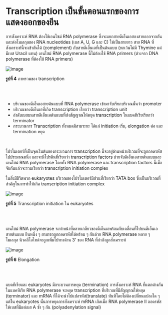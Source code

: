 # Transcription เป็นขั้นตอนแรกของการแสดงออกของยีน

การสังเคราะห์ RNA ต้องใช้เอนไซม์ RNA polymerase ซึ่งจะแยกสายดีเอ็นเอสองสายออกจากกันและต่อโมเลกุลของ RNA nucleotides (เบส A, U, G และ C) ให้เป็นสายยาว สาย RNA ที่สังเคราะห์นี้จะเข้ากันได้ (complement) กับสายดีเอ็นเอที่เป็นต้นแบบ (ยกเว้นไม่มี Thymine แต่มีเบส Uracil แทน) เอนไซม์ RNA polymerase นี้ไม่ต้องใช้ RNA primers (ต่างจาก DNA polymerase ที่ต้องใช้ RNA primers)


![image](https://github.com/mdetcharoen/etc/assets/70691598/4ea9e7c4-910a-4ffd-ac8f-d4f8a32c8788)

**รูปที่ 4** ภาพรวมของ transcription

</br>
</br>


+ บริเวณของดีเอ็นเอสายต้นแบบที่ RNA polymerase เข้ามาจับเรียกบริเวณนั้นว่า promoter</li>
+ บริเวณของดีเอ็นเอที่เกิด transcription เรียกว่า transcription unit</li>
+ ลำดับเบสบนสายดีเอ็นเอต้นแบบที่ส่งสัญญาณให้หยุด transcription ในแบคทีเรียเรียกว่า terminator</li>
+ กระบวนการ Transcription ทั้งหมดมีสามระยะ ได้แก่ initiation เริ่ม, elongation ต่อ และ termination หยุด</li>


</br>


โปรโมเตอร์ที่เป็นจุดเริ่มต้นของกระบวนการ transcription นี้จะอยู่ด้านหน้าบริเวณที่จะถูกถอดรหัสไปประมาณหนึ่ง และจะมีโปรตีนที่เรียกว่า transcription factors ช่วยจับดีเอ็นเอสายต้นแบบและเอนไซม์ RNA polymerase โดยทั้ง RNA polymerase และ transcription factors นี้เมื่อจับกันแล้วจะรวมเรียกว่า transcription initiation complex

ในสิ่งมีชีวิตพวก eukaryotes บริเวณของโปรโมเตอร์มีส่วนที่เรียกว่า TATA box ซึ่งเป็นบริเวณที่สำคัญในการทำให้เกิด transcription initiation complex

![image](https://github.com/mdetcharoen/etc/assets/70691598/e4510c01-6ed5-4de9-b8cb-fbeb7e1a1fe3)

**รูปที่ 5** Transcription initiation ใน eukaryotes

</br>
</br>

เอนไซม์ RNA polymerase จะทำหน้าที่คลายเกลียวของดีเอ็นเอพร้อมกับเคลื่อนที่ไปบนดีเอ็นเอสายต้นแบบ ยีนหนึ่ง ๆ สามารถถูกถอดรหัสได้พร้อม ๆ กันด้วย RNA polymerase หลาย ๆ โมเลกุล นิวคลีโอไทด์จะถูกเพิ่มไปทางด้าน 3' ของ RNA ที่กำลังถูกสังเคราะห์

 ![image](https://github.com/mdetcharoen/etc/assets/70691598/1464a19f-0745-4b10-8f3e-fdbebea28948)

**รูปที่ 6** Elongation

</br>
</br>

แบคทีเรียและ eukaryotes มีกระบวนการหยุด (termination) การสังเคราะห์ RNA ที่แตกต่างกัน ในแบคทีเรีย RNA polymerase จะหยุด transcription ที่บริเวณที่มีสัญญาณให้หยุด (terminator) และ mRNA ที่ได้จะนำไปแปลรหัส(translate) ทันทีโดยไม่ต้องเปลี่ยนแปลงใด ๆ แต่ใน eukaryotes นั้นการหยุดการสังเคราะห์ mRNA เกิดเมื่อ RNA polymerase II ถอดรหัสให้เบสที่มีแต่เบส A ซ้ำ ๆ กัน (polyadenylation signal) 
